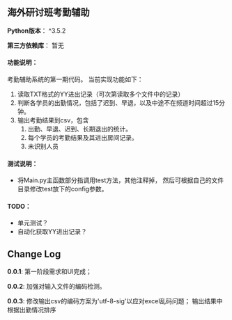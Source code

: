 ## 海外研讨班考勤辅助

**Python版本**： ^3.5.2

**第三方依赖库**： 暂无



#### 功能说明：

考勤辅助系统的第一期代码。 当前实现功能如下：

1. 读取TXT格式的YY进出记录（可次第读取多个文件中的记录）
2. 判断各学员的出勤情况，包括了迟到、早退，以及中途不在频道时间超过15分钟。
3. 输出考勤结果到csv，包含
   1. 出勤、早退、迟到、长期退出的统计。
   2. 每个学员的考勤结果及其进出房间记录。 
   3. 未识别人员



#### 测试说明：

* 将Main.py主函数部分指调用test方法，其他注释掉， 然后可根据自己的文件目录修改test放下的config参数。



#### TODO：

* 单元测试？
* 自动化获取YY进出记录？



## Change Log

**0.0.1**: 第一阶段需求和UI完成；

**0.0.2**: 加强对输入文件的编码检测。

**0.0.3**: 修改输出csv的编码方案为'utf-8-sig'以应对excel乱码问题； 输出结果中根据出勤情况排序
